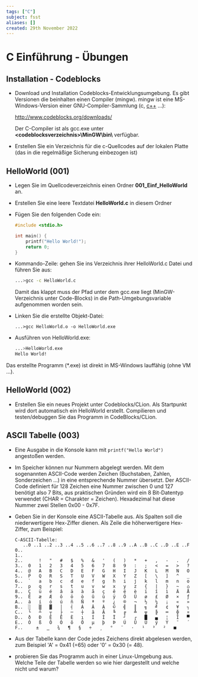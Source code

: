 ```yaml
---
tags: ["C"]
subject: fsst
aliases: []
created: 29th November 2022
---
```


# C Einführung - Übungen

## Installation - Codeblocks

- Download und Installation Codeblocks-Entwicklungsumgebung. Es gibt Versionen die beinhalten einen Compiler (mingw). mingw ist eine MS-Windows-Version einer GNU-Compiler-Sammlung (c, [c++](../../Cpp/{MOC}%20Cpp.md) …):

  <http://www.codeblocks.org/downloads/>

  Der C-Compiler ist als gcc.exe unter **\<codeblocksverzeichnis\>\\MinGW\\bin\\** verfügbar.

- Erstellen Sie ein Verzeichnis für die c-Quellcodes auf der lokalen Platte (das in die regelmäßige Sicherung einbezogen ist)

## HelloWorld (001)

- Legen Sie im Quellcodeverzeichnis einen Ordner **001_Einf_HelloWorld** an.

- Erstellen Sie eine leere Textdatei **HelloWorld.c** in diesem Ordner

- Fügen Sie den folgenden Code ein:

  ```c
  #include <stdio.h>
  
  int main() {
      printf("Hello World!");
      return 0;
  }
  ```

- Kommando-Zeile: gehen Sie ins Verzeichnis ihrer HelloWorld.c Datei und führen Sie aus:

  ```sh
  ...>gcc -c HelloWorld.c
  ```
  Damit das klappt muss der Pfad unter dem gcc.exe liegt (MinGW-Verzeichnis unter Code-Blocks) in die Path-Umgebungsvariable aufgenommen worden sein.

- Linken Sie die erstellte Objekt-Datei:

  ```
  ...>gcc HelloWorld.o -o HelloWorld.exe
  ```

- Ausführen von HelloWorld.exe:

  ```sh
  ...>HelloWorld.exe
  Hello World!
  ```


Das erstellte Programm (*.exe) ist direkt in MS-Windows lauffähig (ohne VM …).

## HelloWorld (002)

- Erstellen Sie ein neues Projekt unter Codeblocks/CLion. Als Startpunkt wird dort automatisch ein HelloWorld erstellt. Compilieren und testen/debuggen Sie das Programm in CodeBlocks/CLion.

## ASCII Tabelle (003)

- Eine Ausgabe in die Konsole kann mit `printf("Hello World")` angestoßen werden.

- Im Speicher können nur Nummern abgelegt werden. Mit dem sogenannten ASCII-Code werden Zeichen (Buchstaben, Zahlen, Sonderzeichen …) in eine entsprechende Nummer übersetzt. Der ASCII-Code definiert für 128 Zeichen eine Nummer zwischen 0 und 127 benötigt also 7 Bits, aus praktischen Gründen wird ein 8 Bit-Datentyp verwendet (CHAR = Charakter = Zeichen). Hexadezimal hat diese Nummer zwei Stellen 0x00 - 0x7F.

- Geben Sie in der Konsole eine ASCII-Tabelle aus. Als Spalten soll die niederwertigere Hex-Ziffer dienen. Als Zeile die höherwertigere Hex-Ziffer, zum Beispiel:

  ```
  C-ASCII-Tabelle:
     ..0 ..1 ..2 ..3 ..4 ..5 ..6 ..7 ..8 ..9 ..A ..B ..C ..D ..E ..F
  0..
  1..
  2..      !   "   #   $   %   &   '   (   )   *   +   ,   -   .   /
  3..  0   1   2   3   4   5   6   7   8   9   :   ;   <   =   >   ?
  4..  @   A   B   C   D   E   F   G   H   I   J   K   L   M   N   O
  5..  P   Q   R   S   T   U   V   W   X   Y   Z   [   \   ]   ^   _
  6..  `   a   b   c   d   e   f   g   h   i   j   k   l   m   n   o
  7..  p   q   r   s   t   u   v   w   x   y   z   {   |   }   ~   ⌂
  8..  Ç   ü   é   â   ä   à   å   ç   ê   ë   è   ï   î   ì   Ä   Å
  9..  É   æ   Æ   ô   ö   ò   û   ù   ÿ   Ö   Ü   ø   £   Ø   ×   ƒ
  A..  á   í   ó   ú   ñ   Ñ   ª   º   ¿   ®   ¬   ½   ¼   ¡   «   »
  B..  ░   ▒   ▓   │   ┤   Á   Â   À   ©   ╣   ║   ╗   ╝   ¢   ¥   ┐
  C..  └   ┴   ┬   ├   ─   ┼   ã   Ã   ╚   ╔   ╩   ╦   ╠   ═   ╬   ¤
  D..  ð   Ð   Ê   Ë   È   ı   Í   Î   Ï   ┘   ┌   █   ▄   ¦   Ì   ▀
  E..  Ó   ß   Ô   Ò   õ   Õ   µ   þ   Þ   Ú   Û   Ù   ý   Ý   ¯   ´
  F..  ­   ±   ‗   ¾   ¶   §   ÷   ¸   °   ¨   ·   ¹   ³   ²   ■    
  ```

- Aus der Tabelle kann der Code jedes Zeichens direkt abgelesen werden, zum Beispiel 'A' = 0x41 (=65) oder '0' = 0x30 (= 48).

- probieren Sie das Programm auch in einer Linux-Umgebung aus. Welche Teile der Tabelle werden so wie hier dargestellt und welche nicht und warum?